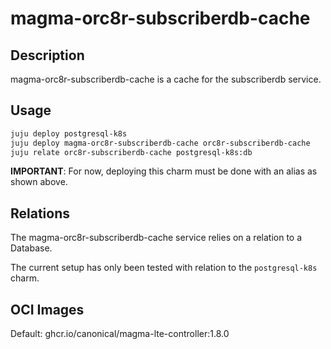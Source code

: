 # magma-orc8r-subscriberdb-cache

## Description
magma-orc8r-subscriberdb-cache is a cache for the subscriberdb service.

## Usage

```bash
juju deploy postgresql-k8s
juju deploy magma-orc8r-subscriberdb-cache orc8r-subscriberdb-cache
juju relate orc8r-subscriberdb-cache postgresql-k8s:db
```

**IMPORTANT**: For now, deploying this charm must be done with an alias as shown above.

## Relations

The magma-orc8r-subscriberdb-cache service relies on a relation to a Database.

The current setup has only been tested with relation to the `postgresql-k8s` charm.

## OCI Images

Default: ghcr.io/canonical/magma-lte-controller:1.8.0
